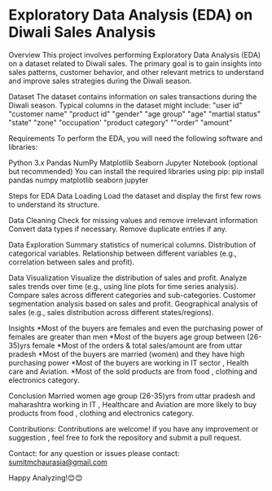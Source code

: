 # Exploratory Data Analysis (EDA) on Diwali Sales Analysis

Overview
This project involves performing Exploratory Data Analysis (EDA) on a dataset related to Diwali sales. The primary goal is to gain insights into sales patterns, customer behavior, and other relevant metrics to understand and improve sales strategies during the Diwali season.

Dataset
The dataset contains information on sales transactions during the Diwali season. Typical columns in the dataset might include:
"user id"
"customer name"
"product id"
"gender"
"age group"
"age"
"martial status"
"state"
"zone"
"occupation'
"product category"
""order"
"amount"


Requirements
To perform the EDA, you will need the following software and libraries:

Python 3.x
Pandas
NumPy
Matplotlib
Seaborn
Jupyter Notebook (optional but recommended)
You can install the required libraries using pip:
pip install pandas numpy matplotlib seaborn jupyter

Steps for EDA
 Data Loading
Load the dataset and display the first few rows to understand its structure.

 Data Cleaning
Check for missing values and remove irrelevant information
Convert data types if necessary.
Remove duplicate entries if any.

 Data Exploration
Summary statistics of numerical columns.
Distribution of categorical variables.
Relationship between different variables (e.g., correlation between sales and profit).

 Data Visualization
Visualize the distribution of sales and profit.
Analyze sales trends over time (e.g., using line plots for time series analysis).
Compare sales across different categories and sub-categories.
Customer segmentation analysis based on sales and profit.
Geographical analysis of sales (e.g., sales distribution across different states/regions).

 Insights
*Most of the buyers are females and even the purchasing power of females are greater than men
*Most of the buyers age group between (26-35)yrs female
*Most of the orders & total sales/amount are from uttar pradesh
*Most of the buyers are married (women) and they have high purchasing power
*Most of the buyers are working in IT sector , Health care and Aviation.
*Most of the sold products are from food , clothing and electronics category.

Conclusion
Married women age group (26-35)yrs from uttar pradesh and maharashtra working in IT , Healthcare and Aviation are more likely to buy products from food , clothing and electronics category.

Contributions:
Contributions are welcome! if you have any improvement or suggestion , feel free to fork the repository and submit a pull request.


Contact:
for any question or issues please contact: sumitmchaurasia@gmail.com

Happy Analyzing!😊😊

